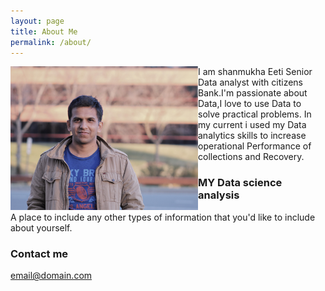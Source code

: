 ```yaml
---
layout: page
title: About Me
permalink: /about/
---
```


<img align="left" margin=10 width="300" height="230" src="/images/IMG_0048 (3).JPG">
  
I am shanmukha Eeti Senior Data analyst with citizens Bank.I'm passionate about Data,I love to use Data to solve practical problems. In my current i used my Data analytics skills to increase operational Performance of collections and Recovery.

### MY Data science analysis

A place to include any other types of information that you'd like to include about yourself.

### Contact me

[email@domain.com](mailto:email@domain.com)
